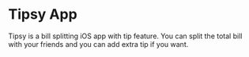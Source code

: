 
# Tipsy App

Tipsy is a bill splitting iOS app with tip feature. You can split the total bill with your friends and you can add extra tip if you want.
